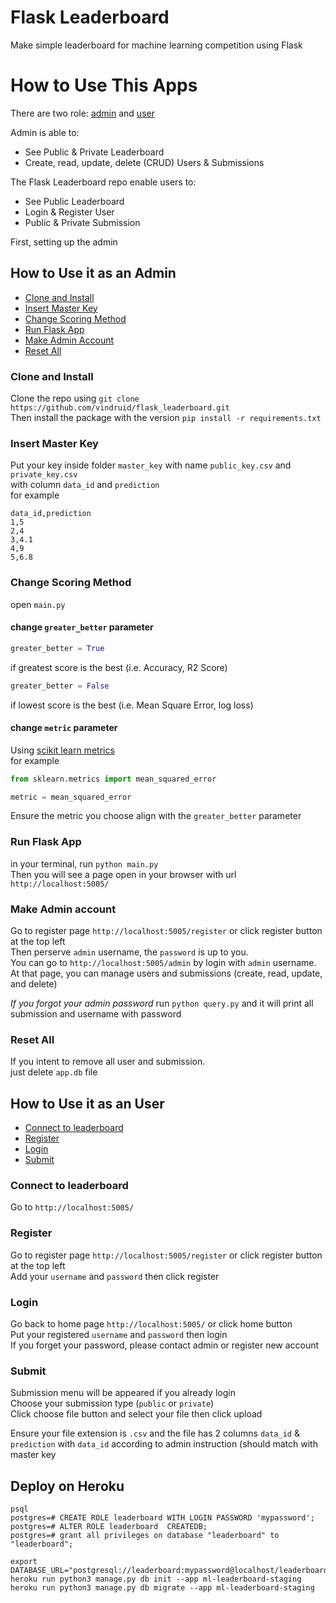 # Flask Leaderboard
Make simple leaderboard for machine learning competition using Flask

# How to Use This Apps
There are two role: [admin](#How-to-Use-it-as-an-Admin) and [user](#How-to-Use-it-as-an-User)

Admin is able to:
- See Public & Private Leaderboard
- Create, read, update, delete (CRUD) Users & Submissions

The Flask Leaderboard repo enable users to:
- See Public Leaderboard
- Login & Register User
- Public & Private Submission

First, setting up the admin

## How to Use it as an Admin
- [Clone and Install](#clone-and-install)
- [Insert Master Key](#insert-master-key)
- [Change Scoring Method](#change-scoring-method)
- [Run Flask App](#run-flask-app)
- [Make Admin Account](#make-admin-account)
- [Reset All](#reset-all)

### Clone and Install
Clone the repo using `git clone https://github.com/vindruid/flask_leaderboard.git`
<br>
Then install the package with the version `pip install -r requirements.txt`

### Insert Master Key
Put your key inside folder `master_key` with name  `public_key.csv` and `private_key.csv`
<br>
with column `data_id` and `prediction`
<br>
for example
```
data_id,prediction
1,5
2,4
3,4.1
4,9
5,6.8
```

### Change Scoring Method
open `main.py`
#### change `greater_better` parameter
```python
greater_better = True
```
if greatest score is the best (i.e. Accuracy, R2 Score)

```python
greater_better = False
```
if lowest score is the best (i.e. Mean Square Error, log loss)

#### change `metric` parameter
Using [scikit learn metrics](https://scikit-learn.org/stable/modules/classes.html#sklearn-metrics-metrics)
<br>
for example
```python
from sklearn.metrics import mean_squared_error

metric = mean_squared_error
```
Ensure the metric you choose align with the `greater_better` parameter

### Run Flask App
in your terminal, run `python main.py` <br>
Then you will see a page open in your browser with url `http://localhost:5005/`

### Make Admin account
Go to register page `http://localhost:5005/register` or click register button at the top left <br>
Then perserve `admin` username, the `password` is up to you. <br>
You can go to `http://localhost:5005/admin` by login with `admin` username. <br>
At that page, you can manage users and submissions (create, read, update, and delete)

*If you forgot your admin password*
run `python query.py` and it will print all submission and username with password

### Reset All
If you intent to remove all user and submission. <br>
just delete `app.db` file

## How to Use it as an User
- [Connect to leaderboard](connect-to-leaderboard)
- [Register](#register)
- [Login](#login)
- [Submit](#submit)

### Connect to leaderboard
Go to `http://localhost:5005/`

### Register
Go to register page `http://localhost:5005/register` or click register button at the top left <br>
Add your `username` and `password` then click register

### Login
Go back to home page `http://localhost:5005/` or click home button <br>
Put your registered `username` and `password` then login <br>
If you forget your password, please contact admin or register new account

### Submit
Submission menu will be appeared if you already login <br>
Choose your submission type (`public` or `private`) <br>
Click choose file button and select your file then click upload

Ensure your file extension is `.csv` and the file has 2 columns `data_id` & `prediction` with `data_id` according to admin instruction (should match with master key

## Deploy on Heroku
```
psql
postgres=# CREATE ROLE leaderboard WITH LOGIN PASSWORD 'mypassword';
postgres=# ALTER ROLE leaderboard  CREATEDB;
postgres=# grant all privileges on database "leaderboard" to "leaderboard";

export DATABASE_URL="postgresql://leaderboard:mypassword@localhost/leaderboard"
heroku run python3 manage.py db init --app ml-leaderboard-staging
heroku run python3 manage.py db migrate --app ml-leaderboard-staging
```
